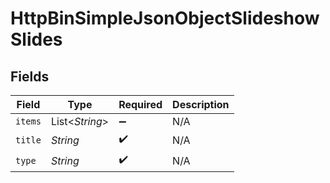 # HttpBinSimpleJsonObjectSlideshowSlides


## Fields

| Field              | Type               | Required           | Description        |
| ------------------ | ------------------ | ------------------ | ------------------ |
| `items`            | List<*String*>     | :heavy_minus_sign: | N/A                |
| `title`            | *String*           | :heavy_check_mark: | N/A                |
| `type`             | *String*           | :heavy_check_mark: | N/A                |